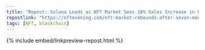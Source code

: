 ```yaml
---
title: "Repost: Solana Leads as NFT Market Sees 18% Sales Increase in October"
repostlink: "https://nftevening.com/nft-market-rebounds-after-seven-month-decline-with-18-percent-sales-increase/"
tags: [NFT, blockchain]
---
```


{% include embed/linkpreview-repost.html %}

